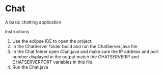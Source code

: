 # Chat
A basic chatting application

Instructions
1. Use the eclipse IDE to open the project.
2. In the ChatServer folder build and run the ChatServer.java file
3. In the Chat folder open Chat.java and make sure the IP address and port number displayed in 
   the output match the CHATSERVERIP and CHATSERVERPORT variables in this file.
4. Run the Chat.java

